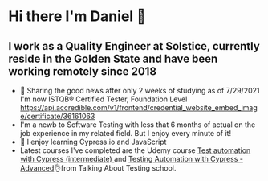 # Hi there I'm Daniel 👋
  
  ## I work as a Quality Engineer at Solstice, currently reside in the Golden State and have been working remotely since 2018
  
- 🤟 Sharing the good news after only 2 weeks of studying as of 7/29/2021 I'm now ISTQB® Certified Tester, Foundation Level https://api.accredible.com/v1/frontend/credential_website_embed_image/certificate/36161063
- I'm a newb to Software Testing with less that 6 months of actual on the job experience in my related field.  But I enjoy every minute of it!
- 🧠 I enjoy learning Cypress.io and JavaScript
- Latest courses I've completed are the Udemy course [Test automation with Cypress (intermediate)
](https://www.udemy.com/course/test-automation-with-cypress-intermediate/) and [Testing Automation with Cypress - Advanced](https://www.udemy.com/course/testing-automation-with-cypress-advanced/)👌from Talking About Testing school.
